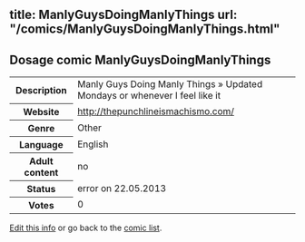 title: ManlyGuysDoingManlyThings
url: "/comics/ManlyGuysDoingManlyThings.html"
---
Dosage comic ManlyGuysDoingManlyThings
-----------------------------------------

<p id="msg"></p>
<script type="text/javascript">
if (window.location.search === '?edit_info_mail=sent_ok') {
  var elem = document.getElementById("msg");
  elem.innerHTML = 'Edited information sucessfully sent for review, which is usually done daily. Thanks!';
  elem.className = 'ok';
}
</script>
<table class="comicinfo">
<tr>
<th>Description</th><td>Manly Guys Doing Manly Things » Updated Mondays or whenever I feel like it</td>
</tr>
<tr>
<th>Website</th><td><a href="http://thepunchlineismachismo.com/">http://thepunchlineismachismo.com/</a></td>
</tr>
<tr>
<th>Genre</th><td>Other</td>
</tr>
<tr>
<th>Language</th><td>English</td>
</tr>
<tr>
<th>Adult content</th><td>no</td>
</tr>
<tr>
<th>Status</th><td>error on 22.05.2013</td>
</tr>
<tr>
<th>Votes</th><td>0</td>
</tr>
</table>

[Edit this info](ManlyGuysDoingManlyThings_edit.html) or go back to the [comic list](../comic-index.html).
